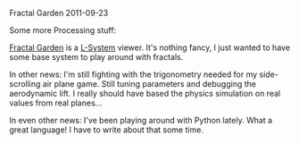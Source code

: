 Fractal Garden
2011-09-23

Some more Processing stuff:

<a href="http://r-wos.org/processing/fractal_garden/index.html">Fractal Garden</a> is a <a href="http://en.wikipedia.org/wiki/L-system">L-System</a> viewer. It's nothing fancy, I just wanted to have some base system to play around with fractals.

In other news: I'm still fighting with the trigonometry needed for my side-scrolling air plane game. Still tuning parameters and debugging the aerodynamic lift. I really should have based the physics simulation on real values from real planes...

In even other news: I've been playing around with Python lately. What a great language! I have to write about that some time.
